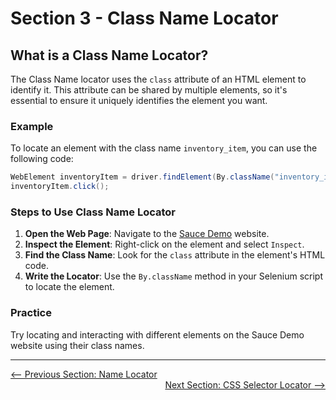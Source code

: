 # Section 3 - Class Name Locator

## What is a Class Name Locator?

The Class Name locator uses the `class` attribute of an HTML element to identify it. This attribute can be shared by multiple elements, so it's essential to ensure it uniquely identifies the element you want.

### Example

To locate an element with the class name `inventory_item`, you can use the following code:

```java
WebElement inventoryItem = driver.findElement(By.className("inventory_item"));
inventoryItem.click();
```

### Steps to Use Class Name Locator

1. **Open the Web Page**: Navigate to the [Sauce Demo](https://www.saucedemo.com/) website.
2. **Inspect the Element**: Right-click on the element and select `Inspect`.
3. **Find the Class Name**: Look for the `class` attribute in the element's HTML code.
4. **Write the Locator**: Use the `By.className` method in your Selenium script to locate the element.

### Practice

Try locating and interacting with different elements on the Sauce Demo website using their class names.

---

<div style="width: 100%">
<a href='2_name_locator.md'><-- Previous Section: Name Locator</a>
<div align="right"><a href='4_css_selector_locator.md'> Next Section: CSS Selector Locator --></a></div>
</div>
